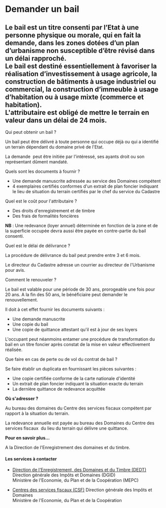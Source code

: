 # Demander un bail

Le bail est un titre consenti par l’Etat à une personne physique ou morale, qui en fait la demande, dans les zones dotées d’un plan d’urbanisme non susceptible d’être révisé dans un délai rapproché.  
Le bail est destiné essentiellement à favoriser la réalisation d’investissement à usage agricole, la construction de bâtiments à usage industriel ou commercial, la construction d’immeuble à usage d’habitation ou à usage mixte (commerce et habitation).  
L'attributaire est obligé de mettre le terrain en valeur dans un délai de 24 mois.
---------------------------------------------------------------------------------------------------------------------------------------------------------------------------------------------------------------------------------------------------------------------------------------------------------------------------------------------------------------------------------------------------------------------------------------------------------------------------------------------------------------------------------------------------------

Qui peut obtenir un bail ?

Un bail peut être délivré à toute personne qui occupe déjà ou qui a identifié un terrain dépendant du domaine privé de l'Etat.

La demande  peut être initiée par l'intéressé, ses ayants droit ou son représentant dûment mandaté.  

Quels sont les documents à fournir ?

*   Une demande manuscrite adressée au service des Domaines compétent
*   4 exemplaires certifiés conformes d'un extrait de plan foncier indiquant le lieu de situation du terrain certifiés par le chef du service du Cadastre

Quel est le coût pour l'attributaire ?

*   Des droits d'enregistrement et de timbre
*   Des frais de formalités foncières

**NB** : Une redevance (loyer annuel) déterminée en fonction de la zone et de la superficie occupée devra aussi être payée en contre-partie du bail consenti.  

Quel est le délai de délivrance ?

La procédure de délivrance du bail peut prendre entre 3 et 6 mois.  

Le directeur du Cadastre adresse un courrier au directeur de l'Urbanisme pour avis.  

Comment le renouveler ?

Le bail est valable pour une période de 30 ans, prorogeable une fois pour 20 ans. A la fin des 50 ans, le bénéficiaire peut demander le renouvellement.

Il doit à cet effet fournir les documents suivants :

*   Une demande manuscrite
*   Une copie du bail
*   Une copie de quittance attestant qu'il est à jour de ses loyers  
    

L'occupant peut néanmoins entamer une procédure de transformation du bail en un titre foncier après constat de la mise en valeur effectivement réalisée.

Que faire en cas de perte ou de vol du contrat de bail ?

Se faire établir un duplicata en fournissant les pièces suivantes :

*   Une copie certifiée conforme de la carte nationale d'identité
*   Un extrait de plan foncier indiquant la situation exacte du terrain
*   La dernière quittance de redevance acquittée

**Où s'adresser ?**

Au bureau des domaines du Centre des services fiscaux compétent par rapport à la situation du terrain.  

La redevance annuelle est payée au bureau des Domaines du Centre des services fiscaux  du lieu du terrain qui délivre une quittance.  

**Pour en savoir plus…**  
  
A la Direction de l'Enregistrement des domaines et du timbre.

#### Les services à contacter

*   [Direction de l'Enregistrement, des Domaines et du Timbre (DEDT)](../../../services/direction-de-lenregistrement-des-domaines-et-du-timbre-dedt.md) Direction générale des Impôts et Domaines (DGID)  
    Ministère de l'Economie, du Plan et de la Coopération (MEPC)  
    
*   [Centres des services fiscaux (CSF)](../../../services/centres-des-services-fiscaux-csf.md) Direction générale des Impôts et Domaines  
    Ministère de l'Economie, du Plan et de la Coopération